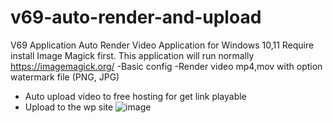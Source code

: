 # v69-auto-render-and-upload
V69 Application Auto Render Video Application for Windows 10,11
Require install Image Magick first. This application will run normally
https://imagemagick.org/
-Basic config
-Render video mp4,mov with option watermark file (PNG, JPG)
- Auto upload video to free hosting for get link playable
- Upload to the wp site
![image](https://github.com/alanpmk/v69-auto-render-and-upload/assets/125238455/5ca7da50-9524-492d-8118-e79197ff5153)
